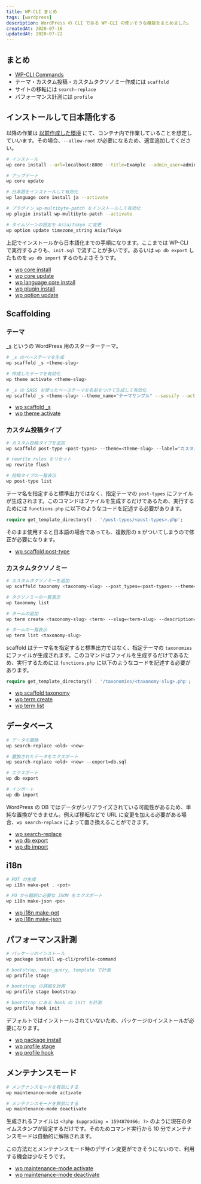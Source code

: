 ```yaml
---
title: WP-CLI まとめ
tags: [wordpress]
description: WordPress の CLI である WP-CLI の使いそうな機能をまとめました。
createdAt: 2020-07-16
updatedAt: 2020-07-22
---
```


## まとめ

- [WP-CLI Commands](https://developer.wordpress.org/cli/commands/)
- テーマ・カスタム投稿・カスタムタクソノミー作成には `scaffold`
- サイトの移転には `search-replace`
- パフォーマンス計測には `profile`

## インストールして日本語化する

以降の作業は [以前作成した環境](/blog/wordpress-docker/) にて、コンテナ内で作業していることを想定していいます。その場合、`--allow-root` が必要になるため、適宜追加してください。

```sh
# インストール
wp core install --url=localhost:8000 --title=Example --admin_user=admin --admin_password=password --admin_email=admin@example.com

# アップデート
wp core update

# 日本語をインストールして有効化
wp language core install ja --activate

# プラグイン wp-multibyte-patch をインストールして有効化
wp plugin install wp-multibyte-patch --activate

# タイムゾーンの設定を Asia/Tokyo に変更
wp option update timezone_string Asia/Tokyo
```

上記でインストールから日本語化までの手順になります。ここまでは WP-CLI で実行するよりも、`init.sql` で流すことが多いです。あるいは `wp db export` したものを `wp db import` するのもよさそうです。

- [wp core install](https://developer.wordpress.org/cli/commands/core/install/)
- [wp core update](https://developer.wordpress.org/cli/commands/core/update/)
- [wp language core install](https://developer.wordpress.org/cli/commands/language/core/install/)
- [wp plugin install](https://developer.wordpress.org/cli/commands/plugin/install/)
- [wp option update](https://developer.wordpress.org/cli/commands/option/update/)

## Scaffolding

### テーマ

[\_s](https://github.com/automattic/_s) というの WordPress 用のスターターテーマ。

```sh
# _s のベーステーマを生成
wp scaffold _s <theme-slug>

# 作成したテーマを有効化
wp theme activate <theme-slug>

# _s の SASS を使ったベーステーマを名前をつけて生成して有効化
wp scaffold _s <theme-slug> --theme_name="テーマサンプル" --sassify --activate
```

- [wp scaffold \_s](https://developer.wordpress.org/cli/commands/scaffold/_s/)
- [wp theme activate](https://developer.wordpress.org/cli/commands/theme/activate/)

### カスタム投稿タイプ

```sh
# カスタム投稿タイプを追加
wp scaffold post-type <post-types> --theme=<theme-slug> --label="カスタム投稿サンプル"

# rewrite rules をリセット
wp rewrite flush

# 投稿タイプの一覧表示
wp post-type list
```

テーマ名を指定すると標準出力ではなく、指定テーマの `post-types` にファイルが生成されます。このコマンドはファイルを生成するだけであるため、実行するためには `functions.php` に以下のようなコードを記述する必要があります。

```php
require get_template_directory() . '/post-types/<post-types>.php';
```

そのまま使用すると日本語の場合であっても、複数形の s がついてしまうので修正が必要になります。

- [wp scaffold post-type](https://developer.wordpress.org/cli/commands/scaffold/post-type/)

### カスタムタクソノミー

```sh
# カスタムタクソノミーを追加
wp scaffold taxonomy <taxonomy-slug> --post_types=<post-types> --theme=<theme-slug> --label="カスタムタクソノミーサンプル"

# タクソノミーの一覧表示
wp taxonomy list

# タームの追加
wp term create <taxonomy-slug> <term> --slug=<term-slug> --description=<description>

# タームの一覧表示
wp term list <taxonomy-slug>
```

scaffold はテーマ名を指定すると標準出力ではなく、指定テーマの `taxonomies` にファイルが生成されます。このコマンドはファイルを生成するだけであるため、実行するためには `functions.php` に以下のようなコードを記述する必要があります。

```php
require get_template_directory() . '/taxonomies/<taxonomy-slug>.php';
```

- [wp scaffold taxonomy](https://developer.wordpress.org/cli/commands/scaffold/taxonomy/)
- [wp term create](https://developer.wordpress.org/cli/commands/term/create/)
- [wp term list](https://developer.wordpress.org/cli/commands/term/list/)

## データベース

```sh
# データの置換
wp search-replace <old> <new>

# 置換されたデータをエクスポート
wp search-replace <old> <new> --export=db.sql

# エクスポート
wp db export

# インポート
wp db import
```

WordPress の DB ではデータがシリアライズされている可能性があるため、単純な置換ができません。例えば移転などで URL に変更を加える必要がある場合、`wp search-replace` によって置き換えることができます。

- [wp search-replace](https://developer.wordpress.org/cli/commands/search-replace/)
- [wp db export](https://developer.wordpress.org/cli/commands/db/export/)
- [wp db import](https://developer.wordpress.org/cli/commands/db/import/)

## i18n

```sh
# POT の生成
wp i18n make-pot . <pot>

# PO から翻訳に必要な JSON をエクスポート
wp i18n make-json <po>
```

- [wp i18n make-pot](https://developer.wordpress.org/cli/commands/i18n/make-pot/)
- [wp i18n make-json](https://developer.wordpress.org/cli/commands/i18n/make-json/)

## パフォーマンス計測

```sh
# パッケージのインストール
wp package install wp-cli/profile-command

# bootstrap, main_query, template で計測
wp profile stage

# bootstrap の詳細を計測
wp profile stage bootstrap

# bootstrap にある hook の init を計測
wp profile hook init
```

デフォルトではインストールされていないため、パッケージのインストールが必要になります。

- [wp package install](https://developer.wordpress.org/cli/commands/package/install/)
- [wp profile stage](https://developer.wordpress.org/cli/commands/profile/stage/)
- [wp profile hook](https://developer.wordpress.org/cli/commands/profile/hook/)

## メンテナンスモード

```sh
# メンテナンスモードを有効にする
wp maintenance-mode activate

# メンテナンスモードを無効にする
wp maintenance-mode deactivate
```

生成されるファイルは `<?php $upgrading = 1594870466; ?>` のように現在のタイムスタンプが設定するだけです。そのためコマンド実行から 10 分でメンテナンスモードは自動的に解除されます。

この方法だとメンテナンスモード時のデザイン変更ができそうにないので、利用する機会は少なそうです。

- [wp maintenance-mode activate](https://developer.wordpress.org/cli/commands/maintenance-mode/activate/)
- [wp maintenance-mode deactivate](https://developer.wordpress.org/cli/commands/maintenance-mode/deactivate/)
